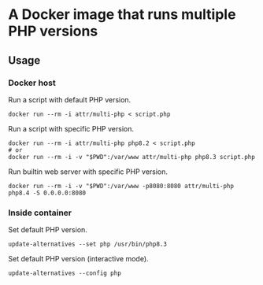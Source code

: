 # A Docker image that runs multiple PHP versions

## Usage

### Docker host

Run a script with default PHP version.
```
docker run --rm -i attr/multi-php < script.php
```

Run a script with specific PHP version.
```
docker run --rm -i attr/multi-php php8.2 < script.php
# or
docker run --rm -i -v "$PWD":/var/www attr/multi-php php8.3 script.php
```
Run builtin web server with specific PHP version.
```
docker run --rm -i -v "$PWD":/var/www -p8080:8080 attr/multi-php php8.4 -S 0.0.0.0:8080
```

### Inside container

Set default PHP version.
```
update-alternatives --set php /usr/bin/php8.3
```

Set default PHP version (interactive mode).
```
update-alternatives --config php
```
